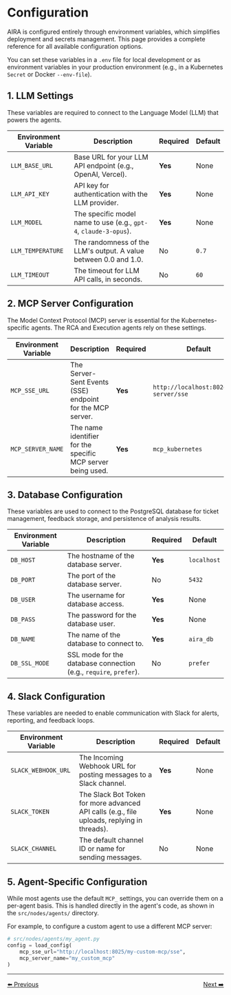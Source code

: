 # Configuration

AIRA is configured entirely through environment variables, which simplifies deployment and secrets management. This page provides a complete reference for all available configuration options.

You can set these variables in a `.env` file for local development or as environment variables in your production environment (e.g., in a Kubernetes `Secret` or Docker `--env-file`).

## 1. LLM Settings

These variables are required to connect to the Language Model (LLM) that powers the agents.

| Environment Variable  | Description                                            | Required | Default   |
|-----------------------|--------------------------------------------------------|----------|-----------|
| `LLM_BASE_URL`        | Base URL for your LLM API endpoint (e.g., OpenAI, Vercel). | **Yes** | None      |
| `LLM_API_KEY`         | API key for authentication with the LLM provider.      | **Yes** | None      |
| `LLM_MODEL`           | The specific model name to use (e.g., `gpt-4`, `claude-3-opus`). | **Yes** | None      |
| `LLM_TEMPERATURE`     | The randomness of the LLM's output. A value between 0.0 and 1.0. | No       | `0.7`     |
| `LLM_TIMEOUT`         | The timeout for LLM API calls, in seconds.             | No       | `60`      |

## 2. MCP Server Configuration

The Model Context Protocol (MCP) server is essential for the Kubernetes-specific agents. The RCA and Execution agents rely on these settings.

| Environment Variable  | Description                                            | Required | Default                               |
|-----------------------|--------------------------------------------------------|----------|---------------------------------------|
| `MCP_SSE_URL`         | The Server-Sent Events (SSE) endpoint for the MCP server. | **Yes** | `http://localhost:8024/mcp-server/sse` |
| `MCP_SERVER_NAME`     | The name identifier for the specific MCP server being used. | **Yes** | `mcp_kubernetes`                      |

## 3. Database Configuration

These variables are used to connect to the PostgreSQL database for ticket management, feedback storage, and persistence of analysis results.

| Environment Variable  | Description                                            | Required | Default |
|-----------------------|--------------------------------------------------------|----------|---------|
| `DB_HOST`             | The hostname of the database server.                   | **Yes** | `localhost` |
| `DB_PORT`             | The port of the database server.                       | No       | `5432`  |
| `DB_USER`             | The username for database access.                      | **Yes** | None    |
| `DB_PASS`             | The password for the database user.                    | **Yes** | None    |
| `DB_NAME`             | The name of the database to connect to.                | **Yes** | `aira_db` |
| `DB_SSL_MODE`         | SSL mode for the database connection (e.g., `require`, `prefer`). | No       | `prefer`|

## 4. Slack Configuration

These variables are needed to enable communication with Slack for alerts, reporting, and feedback loops.

| Environment Variable  | Description                                            | Required | Default |
|-----------------------|--------------------------------------------------------|----------|---------|
| `SLACK_WEBHOOK_URL`   | The Incoming Webhook URL for posting messages to a Slack channel. | **Yes** | None    |
| `SLACK_TOKEN`         | The Slack Bot Token for more advanced API calls (e.g., file uploads, replying in threads). | **Yes** | None    |
| `SLACK_CHANNEL`       | The default channel ID or name for sending messages.  | No       | None    |

## 5. Agent-Specific Configuration

While most agents use the default `MCP_` settings, you can override them on a per-agent basis. This is handled directly in the agent's code, as shown in the `src/nodes/agents/` directory.

For example, to configure a custom agent to use a different MCP server:
```python
# src/nodes/agents/my_agent.py
config = load_config(
    mcp_sse_url="http://localhost:8025/my-custom-mcp/sse",
    mcp_server_name="my_custom_mcp"
)
```
---
<div style="display: flex; justify-content: space-between;">
  <a href="1_running.md">⬅️ Previous</a>
  <a href="3_extending.md">Next ➡️</a>
</div>